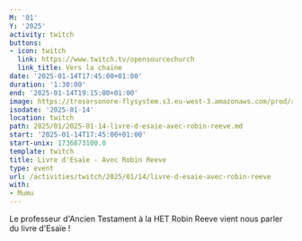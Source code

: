 ```yaml
---
M: '01'
Y: '2025'
activity: twitch
buttons:
- icon: twitch
  link: https://www.twitch.tv/opensourcechurch
  link_title: Vers la chaine
date: '2025-01-14T17:45:00+01:00'
duration: '1:30:00'
end: '2025-01-14T19:15:00+01:00'
image: https://tresorsonore-flysystem.s3.eu-west-3.amazonaws.com/prod/recordings/5d82839b-11d1-4536-a40e-2d46985f2d5d/4151ffdc299393a2a56b5f2b7ebef3e0_esaie.jpg
isodate: '2025-01-14'
location: twitch
path: 2025/01/2025-01-14-livre-d-esaie-avec-robin-reeve.md
start: '2025-01-14T17:45:00+01:00'
start-unix: 1736873100.0
template: twitch
title: Livre d'Esaïe - Avec Robin Reeve
type: event
url: /activities/twitch/2025/01/14/livre-d-esaie-avec-robin-reeve
with:
- Mumu
---
```

Le professeur d'Ancien Testament à la HET Robin Reeve vient nous parler du livre d'Esaïe ! 